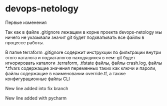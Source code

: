 # devops-netology

Первые изменения

Так как в файле .gitignore лежащем в корне проекта devops-netology мы ничего не указывали значит git будет подхватывать все файлы в процессе работы.

В папке terraform .gitignore содержит инструкции по фильтрации внутри этого каталога и подкаталогов находящихся в нем: 
git будет игнорировать каталоги .terraform, .tfstate файлы, файлы crash.log, файлы *.tfvars содержащие значения переменных таких как ключи и пароли, файлы содержащие в наименовании override.tf, а также конфигурационные файлы CLI

New line added into fix branch

New line added with pycharm
